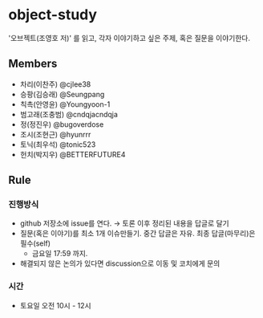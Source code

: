 # object-study

'오브젝트(조영호 저)' 를 읽고, 각자 이야기하고 싶은 주제, 혹은 질문을 이야기한다.

## Members

- 차리(이찬주) @cjlee38  
- 승팡(김승래) @Seungpang
- 칙촉(안영윤) @Youngyoon-1 
- 범고래(조충범) @cndqjacndqja
- 정(정진우) @bugoverdose
- 조시(조현근) @hyunrrr
- 토닉(최우석) @tonic523
- 헌치(박지우) @BETTERFUTURE4 

## Rule

### 진행방식
- github 저장소에 issue를 연다. → 토론 이후 정리된 내용을 답글로 달기
- 질문(혹은 이야기)를 최소 1개 이슈만들기. 중간 답글은 자유. 최종 답글(마무리)은 필수(self)
  - 금요일 17:59 까지.
- 해결되지 않은 논의가 있다면 discussion으로 이동 및 코치에게 문의

### 시간
- 토요일 오전 10시 - 12시
